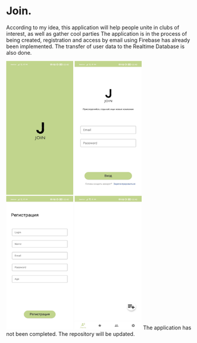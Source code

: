 # Join.
According to my idea, this application will help people unite in clubs of interest, as well as gather cool parties
The application is in the process of being created, registration and access by email using Firebase has already been implemented. The transfer of user data to the Realtime Database is also done.

<img src=https://github.com/RufusMinor/Join./blob/master/splash.jpg width="180" height="360"/>
<img src=https://github.com/RufusMinor/Join./blob/master/singin.jpg width="180" height="360"/>
<img src=https://github.com/RufusMinor/Join./blob/master/reg.jpg width="180" height="360"/>
<img src=https://github.com/RufusMinor/Join./blob/master/nav.jpg width="180" height="360"/>
The application has not been completed. The repository will be updated.
